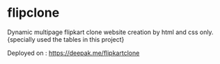 # flipclone
Dynamic multipage flipkart clone website creation by html and css only.
{specially used the tables in this project}

Deployed on : https://deepak.me/flipkartclone